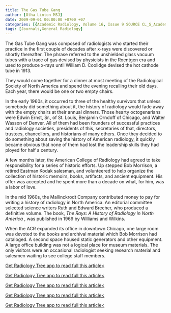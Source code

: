 ```yaml
---
title: The Gas Tube Gang
author: [Otha Linton MSJ]
date: 2009-09-01 00:00:00 +0700 +07
categories: [{Academic Radiology, Volume 16, Issue 9 SOURCE CL_S_AcademicRadiologyVolume16Issue9 1}]
tags: [Journals,General Radiology]
---
```

The Gas Tube Gang was composed of radiologists who started their practice in the first couple of decades after x-rays were discovered or shortly thereafter. The phrase referred to the unshielded glass vacuum tubes with a trace of gas devised by physicists in the Roentgen era and used to produce x-rays until William D. Coolidge devised the hot cathode tube in 1913.

They would come together for a dinner at most meeting of the Radiological Society of North America and spend the evening recalling their old days. Each year, there would be one or two empty chairs.

In the early 1960s, it occurred to three of the healthy survivors that unless somebody did something about it, the history of radiology would fade away with the empty chairs at their annual dinners. Those hearty octogenarians were Edwin Ernst, Sr., of St. Louis, Benjamin Orndoff of Chicago, and Walter Wasson of Denver. All of them had been founders of successful practices and radiology societies, presidents of this, secretaries of that, directors, trustees, chancellors, and historians of many others. Once they decided to do something about saving the history of American radiology, it quickly became obvious that none of them had lost the leadership skills they had ployed for half a century.

A few months later, the American College of Radiology had agreed to take responsibility for a series of historic efforts. Up stepped Bob Morrison, a retired Eastman Kodak salesman, and volunteered to help organize the collection of historic memoirs, books, artifacts, and ancient equipment. His offer was accepted and he spent more than a decade on what, for him, was a labor of love.

In the mid 1960s, the Mallinckrodt Company contributed money to pay for writing a history of radiology in North America. An editorial committee selected science writers Ruth and Edward Brecher, who produced a definitive volume. The book, _The Rays: A History of Radiology in North America_ , was published in 1969 by Williams and Wilkins.

When the ACR expanded its office in downtown Chicago, one large room was devoted to the books and archival material which Bob Morrison had cataloged. A second space housed static generators and other equipment. A large office building was not a logical place for museum materials. The only visitors were an occasional radiologist seeking research material and salesmen waiting to see college staff members.

[Get Radiology Tree app to read full this article<](https://clinicalpub.com/app)

[Get Radiology Tree app to read full this article<](https://clinicalpub.com/app)

[Get Radiology Tree app to read full this article<](https://clinicalpub.com/app)

[Get Radiology Tree app to read full this article<](https://clinicalpub.com/app)

[Get Radiology Tree app to read full this article<](https://clinicalpub.com/app)